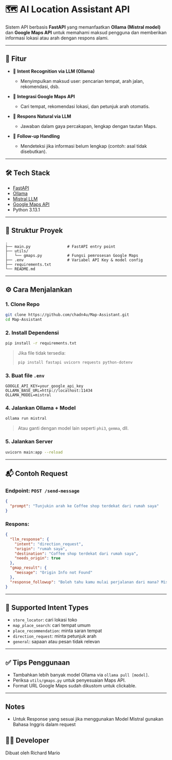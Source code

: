 # 🗺️ AI Location Assistant API

Sistem API berbasis **FastAPI** yang memanfaatkan **Ollama (Mistral model)** dan **Google Maps API** untuk memahami maksud pengguna dan memberikan informasi lokasi atau arah dengan respons alami.

---

## 🚀 Fitur

- 🎯 **Intent Recognition via LLM (Ollama)**

  - Menyimpulkan maksud user: pencarian tempat, arah jalan, rekomendasi, dsb.

- 📍 **Integrasi Google Maps API**

  - Cari tempat, rekomendasi lokasi, dan petunjuk arah otomatis.

- 🤖 **Respons Natural via LLM**

  - Jawaban dalam gaya percakapan, lengkap dengan tautan Maps.

- 🔁 **Follow-up Handling**
  - Mendeteksi jika informasi belum lengkap (contoh: asal tidak disebutkan).

---

## 🛠️ Tech Stack

- [FastAPI](https://fastapi.tiangolo.com/)
- [Ollama](https://ollama.com/)
- [Mistral LLM](https://ollama.com/library/mistral)
- [Google Maps API](https://console.cloud.google.com/)
- Python 3.13.1

---

## 📁 Struktur Proyek

```
.
├── main.py                # FastAPI entry point
├── utils/
│   └── gmaps.py           # Fungsi pemrosesan Google Maps
├── .env                   # Variabel API Key & model config
├── requirements.txt
└── README.md
```

---

## ⚙️ Cara Menjalankan

### 1. Clone Repo

```bash
git clone https://github.com/chadn4u/Map-Assistant.git
cd Map-Assistant
```

### 2. Install Dependensi

```bash
pip install -r requirements.txt
```

> Jika file tidak tersedia:
>
> ```bash
> pip install fastapi uvicorn requests python-dotenv
> ```

### 3. Buat file `.env`

```
GOOGLE_API_KEY=your_google_api_key
OLLAMA_BASE_URL=http://localhost:11434
OLLAMA_MODEL=mistral
```

### 4. Jalankan Ollama + Model

```bash
ollama run mistral
```

> Atau ganti dengan model lain seperti `phi3`, `gemma`, dll.

### 5. Jalankan Server

```bash
uvicorn main:app --reload
```

---

## 📬 Contoh Request

### Endpoint: `POST /send-message`

```json
{
  "prompt": "Tunjukin arah ke Coffee shop terdekat dari rumah saya"
}
```

### Respons:

```json
{
  "llm_response": {
    "intent": "direction_request",
    "origin": "rumah saya",
    "destination": "Coffee shop terdekat dari rumah saya",
    "needs_origin": true
  },
  "gmap_result": {
    "message": "Origin Info not Found"
  },
  "response_followup": "Boleh tahu kamu mulai perjalanan dari mana? Misalnya 'Galaxy Bekasi'."
}
```

---

## 🔁 Supported Intent Types

- `store_locator`: cari lokasi toko
- `map_place_search`: cari tempat umum
- `place_recommendation`: minta saran tempat
- `direction_request`: minta petunjuk arah
- `general`: sapaan atau pesan tidak relevan

---

## ✅ Tips Penggunaan

- Tambahkan lebih banyak model Ollama via `ollama pull [model]`.
- Periksa `utils/gmaps.py` untuk penyesuaian Maps API.
- Format URL Google Maps sudah dikustom untuk clickable.

---

## Notes

- Untuk Response yang sesuai jika menggunakan Model Mistral gunakan Bahasa Inggris dalam request

## 👨‍💻 Developer

Dibuat oleh Richard Mario
